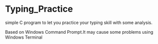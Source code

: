 # Typing_Practice
 simple C program to let you practice your typing skill with some analysis.
 
 Based on Windows Command Prompt.It may cause some problems using Windows Terminal
